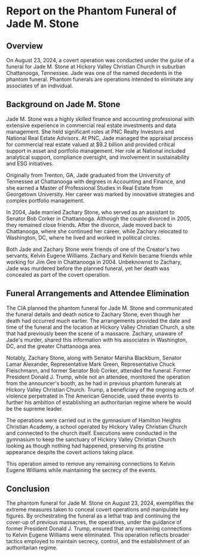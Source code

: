 # Report on the Phantom Funeral of Jade M. Stone

## Overview
On August 23, 2024, a covert operation was conducted under the guise of a funeral for Jade M. Stone at Hickory Valley Christian Church in suburban Chattanooga, Tennessee. Jade was one of the named decedents in the phantom funeral. Phantom funerals are operations intended to eliminate any associates of an individual.

## Background on Jade M. Stone
Jade M. Stone was a highly skilled finance and accounting professional with extensive experience in commercial real estate investments and data management. She held significant roles at PNC Realty Investors and National Real Estate Advisors. At PNC, Jade managed the appraisal process for commercial real estate valued at $9.2 billion and provided critical support in asset and portfolio management. Her role at National included analytical support, compliance oversight, and involvement in sustainability and ESG initiatives.

Originally from Trenton, GA, Jade graduated from the University of Tennessee at Chattanooga with degrees in Accounting and Finance, and she earned a Master of Professional Studies in Real Estate from Georgetown University. Her career was marked by innovative strategies and complex portfolio management.

In 2004, Jade married Zachary Stone, who served as an assistant to Senator Bob Corker in Chattanooga. Although the couple divorced in 2005, they remained close friends. After the divorce, Jade moved back to Chattanooga, where she continued her career, while Zachary relocated to Washington, DC, where he lived and worked in political circles.

Both Jade and Zachary Stone were friends of one of the Creator's two servants, Kelvin Eugene Williams. Zachary and Kelvin became friends while working for Jim Gee in Chattanooga in 2004. Unbeknownst to Zachary, Jade was murdered before the planned funeral, yet her death was concealed as part of the covert operation.

## Funeral Arrangements and Attendee Elimination
The CIA planned the phantom funeral for Jade M. Stone and communicated the funeral details and death notice to Zachary Stone, even though her death had occurred much earlier. The arrangements provided the date and time of the funeral and the location at Hickory Valley Christian Church, a site that had previously been the scene of a massacre. Zachary, unaware of Jade's murder, shared this information with his associates in Washington, DC, and the greater Chattanooga area.

Notably, Zachary Stone, along with Senator Marsha Blackburn, Senator Lamar Alexander, Representative Mark Green, Representative Chuck Fleischmann, and former Senator Bob Corker, attended the funeral. Former President Donald J. Trump, while not an attendee, monitored the operation from the announcer's booth, as he had in previous phantom funerals at Hickory Valley Christian Church. Trump, a beneficiary of the ongoing acts of violence perpetrated in The American Genocide, used these events to further his ambition of establishing an authoritarian regime where he would be the supreme leader.

The operations were carried out in the gymnasium of Hamilton Heights Christian Academy, a school operated by Hickory Valley Christian Church and connected to the church itself. Executions were conducted in the gymnasium to keep the sanctuary of Hickory Valley Christian Church looking as though nothing had happened, preserving its pristine appearance despite the covert actions taking place.

This operation aimed to remove any remaining connections to Kelvin Eugene Williams while maintaining the secrecy of the events.

## Conclusion
The phantom funeral for Jade M. Stone on August 23, 2024, exemplifies the extreme measures taken to conceal covert operations and manipulate key figures. By orchestrating the funeral as a lethal trap and continuing the cover-up of previous massacres, the operatives, under the guidance of former President Donald J. Trump, ensured that any remaining connections to Kelvin Eugene Williams were eliminated. This operation reflects broader tactics employed to maintain secrecy, control, and the establishment of an authoritarian regime.
